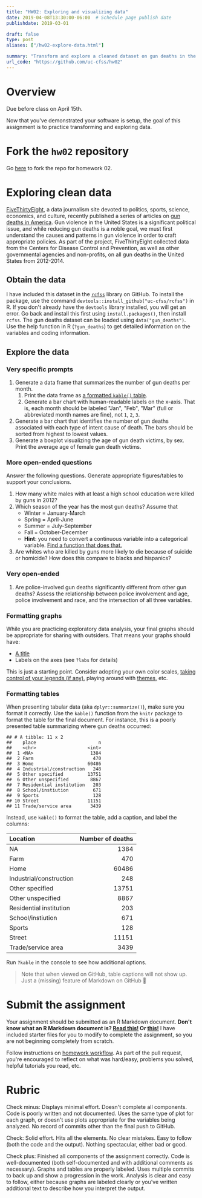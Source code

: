 ```yaml
---
title: "HW02: Exploring and visualizing data"
date: 2019-04-08T13:30:00-06:00  # Schedule page publish date
publishdate: 2019-03-01

draft: false
type: post
aliases: ["/hw02-explore-data.html"]

summary: "Transform and explore a cleaned dataset on gun deaths in the United States."
url_code: "https://github.com/uc-cfss/hw02"
---
```




# Overview

Due before class on April 15th.

Now that you've demonstrated your software is setup, the goal of this assignment is to practice transforming and exploring data.

# Fork the `hw02` repository

Go [here](https://github.com/uc-cfss/hw02) to fork the repo for homework 02.

# Exploring clean data

[FiveThirtyEight](http://fivethirtyeight.com/), a data journalism site devoted to politics, sports, science, economics, and culture, recently published a series of articles on [gun deaths in America](http://fivethirtyeight.com/features/gun-deaths-introduction/). Gun violence in the United States is a significant political issue, and while reducing gun deaths is a noble goal, we must first understand the causes and patterns in gun violence in order to craft appropriate policies. As part of the project, FiveThirtyEight collected data from the Centers for Disease Control and Prevention, as well as other governmental agencies and non-profits, on all gun deaths in the United States from 2012-2014.

## Obtain the data

I have included this dataset in the [`rcfss`](https://github.com/uc-cfss/rcfss) library on GitHub. To install the package, use the command `devtools::install_github("uc-cfss/rcfss")` in R. If you don't already have the `devtools` library installed, you will get an error. Go back and install this first using `install.packages()`, then install `rcfss`. The gun deaths dataset can be loaded using `data("gun_deaths")`. Use the help function in R (`?gun_deaths`) to get detailed information on the variables and coding information.

## Explore the data

### Very specific prompts

1. Generate a data frame that summarizes the number of gun deaths per month.
    1. Print the data frame as [a formatted `kable()` table](#formatting-tables).
    1. Generate a bar chart with human-readable labels on the x-axis. That is, each month should be labeled "Jan", "Feb", "Mar" (full or abbreviated month names are fine), not `1`, `2`, `3`.
1. Generate a bar chart that identifies the number of gun deaths associated with each type of intent cause of death. The bars should be sorted from highest to lowest values.
1. Generate a boxplot visualizing the age of gun death victims, by sex. Print the average age of female gun death victims.

### More open-ended questions

Answer the following questions. Generate appropriate figures/tables to support your conclusions.

1. How many white males with at least a high school education were killed by guns in 2012?
1. Which season of the year has the most gun deaths? Assume that
    * Winter = January-March
    * Spring = April-June
    * Summer = July-September
    * Fall = October-December
    * **Hint**: you need to convert a continuous variable into a categorical variable. [Find a function that does that.](https://www.google.com)
1. Are whites who are killed by guns more likely to die because of suicide or homicide? How does this compare to blacks and hispanics?

### Very open-ended

1. Are police-involved gun deaths significantly different from other gun deaths? Assess the relationship between police involvement and age, police involvement and race, and the intersection of all three variables.

### Formatting graphs

While you are practicing exploratory data analysis, your final graphs should be appropriate for sharing with outsiders. That means your graphs should have:

* [A title](http://r4ds.had.co.nz/graphics-for-communication.html#label)
* Labels on the axes (see `?labs` for details)

This is just a starting point. Consider adopting your own color scales, [taking control of your legends (if any)](http://www.cookbook-r.com/Graphs/Legends_(ggplot2)/), playing around with [themes](https://ggplot2.tidyverse.org/reference/index.html#section-themes), etc.

### Formatting tables

When presenting tabular data (aka `dplyr::summarize()`), make sure you format it correctly. Use the `kable()` function from the `knitr` package to format the table for the final document. For instance, this is a poorly presented table summarizing where gun deaths occurred:




```
## # A tibble: 11 x 2
##    place                       n
##    <chr>                   <int>
##  1 <NA>                     1384
##  2 Farm                      470
##  3 Home                    60486
##  4 Industrial/construction   248
##  5 Other specified         13751
##  6 Other unspecified        8867
##  7 Residential institution   203
##  8 School/instiution         671
##  9 Sports                    128
## 10 Street                  11151
## 11 Trade/service area       3439
```

Instead, use `kable()` to format the table, add a caption, and label the columns:


|Location                | Number of deaths|
|:-----------------------|----------------:|
|NA                      |             1384|
|Farm                    |              470|
|Home                    |            60486|
|Industrial/construction |              248|
|Other specified         |            13751|
|Other unspecified       |             8867|
|Residential institution |              203|
|School/instiution       |              671|
|Sports                  |              128|
|Street                  |            11151|
|Trade/service area      |             3439|

Run `?kable` in the console to see how additional options.

> Note that when viewed on GitHub, table captions will not show up. Just a (missing) feature of Markdown on GitHub 🙁

# Submit the assignment

Your assignment should be submitted as an R Markdown document. **Don't know what an R Markdown document is? [Read this!](http://rmarkdown.rstudio.com/lesson-1.html) Or [this!](http://r4ds.had.co.nz/r-markdown.html)** I have included starter files for you to modify to complete the assignment, so you are not beginning completely from scratch.

Follow instructions on [homework workflow](/faq/homework-guidelines/#homework-workflow). As part of the pull request, you're encouraged to reflect on what was hard/easy, problems you solved, helpful tutorials you read, etc.

# Rubric

Check minus: Displays minimal effort. Doesn't complete all components. Code is poorly written and not documented. Uses the same type of plot for each graph, or doesn't use plots appropriate for the variables being analyzed. No record of commits other than the final push to GitHub.

Check: Solid effort. Hits all the elements. No clear mistakes. Easy to follow (both the code and the output). Nothing spectacular, either bad or good.

Check plus: Finished all components of the assignment correctly. Code is well-documented (both self-documented and with additional comments as necessary). Graphs and tables are properly labeled. Uses multiple commits to back up and show a progression in the work. Analysis is clear and easy to follow, either because graphs are labeled clearly or you've written additional text to describe how you interpret the output.
